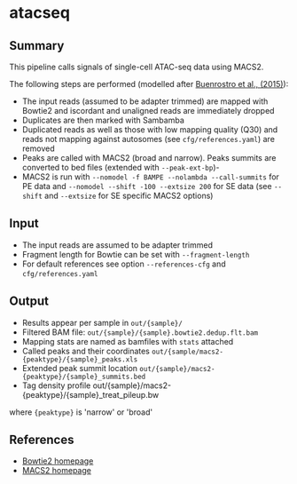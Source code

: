 # atacseq

## Summary

This pipeline calls signals of single-cell ATAC-seq data using MACS2.

The following steps are performed (modelled after
[Buenrostro et al., (2015)](https://www.ncbi.nlm.nih.gov/pubmed/26083756)):
- The input reads (assumed to be adapter trimmed) are mapped with
  Bowtie2 and iscordant and unaligned reads are immediately dropped
- Duplicates are then marked with Sambamba
- Duplicated reads as well as those with low mapping quality (Q30) and
  reads not mapping against autosomes (see `cfg/references.yaml`) are
  removed
- Peaks are called with MACS2 (broad and narrow). Peaks summits are
  converted to bed files (extended with `--peak-ext-bp`)-
- MACS2 is run with `--nomodel -f BAMPE --nolambda --call-summits` for
  PE data and `--nomodel --shift -100 --extsize 200` for SE data (see
  `--shift` and `--extsize` for SE specific MACS2 options)

## Input

- The input reads are assumed to be adapter trimmed
- Fragment length for Bowtie can be set with `--fragment-length`
- For default references see option `--references-cfg` and `cfg/references.yaml`

## Output

- Results appear per sample in `out/{sample}/`
- Filtered BAM file: `out/{sample}/{sample}.bowtie2.dedup.flt.bam`
- Mapping stats are named as bamfiles with `stats` attached
- Called peaks and their coordinates `out/{sample/macs2-{peaktype}/{sample}_peaks.xls`
- Extended peak summit location `out/{sample}/macs2-{peaktype}/{sample}_summits.bed`
- Tag density profile out/{sample}/macs2-{peaktype}/{sample}_treat_pileup.bw

where `{peaktype}` is 'narrow' or 'broad'

## References

- [Bowtie2 homepage](http://bowtie-bio.sf.net/bowtie2)
- [MACS2 homepage](https://github.com/taoliu/MACS)
